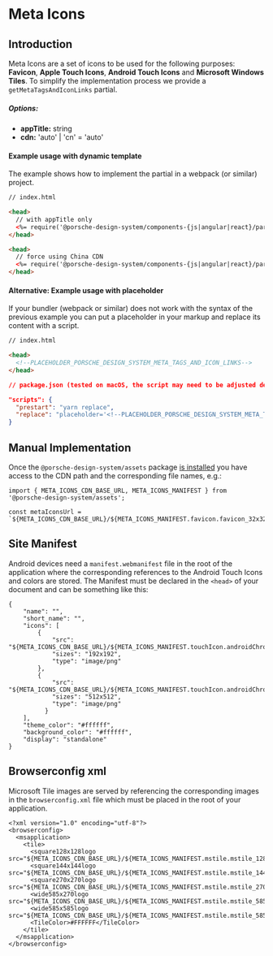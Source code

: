 # Meta Icons

## Introduction
Meta Icons are a set of icons to be used for the following purposes: **Favicon**, **Apple Touch Icons**, **Android Touch Icons** and **Microsoft Windows Tiles**.
To simplify the implementation process we provide a `getMetaTagsAndIconLinks` partial.

##### Options:
- **appTitle:** string
- **cdn:** 'auto' | 'cn' = 'auto'

#### Example usage with dynamic template

The example shows how to implement the partial in a webpack (or similar) project.


```html
// index.html

<head>  
  // with appTitle only
  <%= require('@porsche-design-system/components-{js|angular|react}/partials').getMetaTagsAndIconLinks({ appTitle: 'TITLE_OF_YOUR_APP' }) %>
</head>

<head>
  // force using China CDN
  <%= require('@porsche-design-system/components-{js|angular|react}/partials').getMetaTagsAndIconLinks({ appTitle: 'TITLE_OF_YOUR_APP', cdn: 'cn' }) %>
</head>

```


#### Alternative: Example usage with placeholder

If your bundler (webpack or similar) does not work with the syntax of the previous example you can put a placeholder in your markup and replace its content with a script.

```html
// index.html

<head>
  <!--PLACEHOLDER_PORSCHE_DESIGN_SYSTEM_META_TAGS_AND_ICON_LINKS-->
</head>
``` 

```json
// package.json (tested on macOS, the script may need to be adjusted depending on the operating system used)

"scripts": {
  "prestart": "yarn replace",
  "replace": "placeholder='<!--PLACEHOLDER_PORSCHE_DESIGN_SYSTEM_META_TAGS_AND_ICON_LINKS-->' && partial=$placeholder$(node -e 'console.log(require(\"@porsche-design-system/components-js/partials\").getMetaTagsAndIconLinks({ appTitle: 'TITLE_OF_YOUR_APP' }))') && regex=$placeholder'.*' && sed -i '' -E -e \"s@$regex@$partial@\" index.html",
}
``` 


## Manual Implementation
Once the `@porsche-design-system/assets` package [is installed](assets/introduction) you have access to the CDN path and the corresponding file names, e.g.:

```
import { META_ICONS_CDN_BASE_URL, META_ICONS_MANIFEST } from '@porsche-design-system/assets';

const metaIconsUrl = `${META_ICONS_CDN_BASE_URL}/${META_ICONS_MANIFEST.favicon.favicon_32x32}`;
```

## Site Manifest
Android devices need a `manifest.webmanifest` file in the root of the application where the corresponding references to the Android Touch Icons and colors are stored.
The Manifest must be declared in the `<head>` of your document and can be something like this:

```
{
    "name": "",
    "short_name": "",
    "icons": [
        {
            "src": "${META_ICONS_CDN_BASE_URL}/${META_ICONS_MANIFEST.touchIcon.androidChrome_192x192}",
            "sizes": "192x192",
            "type": "image/png"
        },
        {
            "src": "${META_ICONS_CDN_BASE_URL}/${META_ICONS_MANIFEST.touchIcon.androidChrome_512x512}",
            "sizes": "512x512",
            "type": "image/png"
          }
    ],
    "theme_color": "#ffffff",
    "background_color": "#ffffff",
    "display": "standalone"
}

```

## Browserconfig xml
Microsoft Tile images are served by referencing the corresponding images in the `browserconfig.xml` file which must be placed in the root of your application.

```
<?xml version="1.0" encoding="utf-8"?>
<browserconfig>
  <msapplication>
    <tile>
      <square128x128logo src="${META_ICONS_CDN_BASE_URL}/${META_ICONS_MANIFEST.mstile.mstile_128x128}"/>
      <square144x144logo src="${META_ICONS_CDN_BASE_URL}/${META_ICONS_MANIFEST.mstile.mstile_144x144}"/>
      <square270x270logo src="${META_ICONS_CDN_BASE_URL}/${META_ICONS_MANIFEST.mstile.mstile_270x270}"/>
      <wide585x270logo src="${META_ICONS_CDN_BASE_URL}/${META_ICONS_MANIFEST.mstile.mstile_585x270}"/>
      <wide585x585logo src="${META_ICONS_CDN_BASE_URL}/${META_ICONS_MANIFEST.mstile.mstile_585x585}"/>
      <TileColor>#FFFFFF</TileColor>
    </tile>
  </msapplication>
</browserconfig>
```

